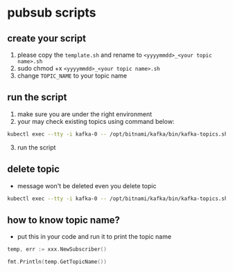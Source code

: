 # pubsub scripts

## create your script

1. please copy the `template.sh` and rename to `<yyyymmdd>_<your topic name>.sh`
2. sudo chmod +x `<yyyymmdd>_<your topic name>.sh`
3. change `TOPIC_NAME` to your topic name

## run the script

1. make sure you are under the right environment
2. your may check existing topics using command below:
```bash
kubectl exec --tty -i kafka-0 -- /opt/bitnami/kafka/bin/kafka-topics.sh --list --bootstrap-server kafka:9092
```
3. run the script

## delete topic

- message won't be deleted even you delete topic

```bash
kubectl exec --tty -i kafka-0 -- /opt/bitnami/kafka/bin/kafka-topics.sh --bootstrap-server kafka:9092 --delete --topic <your topic name>
```

## how to know topic name?

- put this in your code and run it to print the topic name

```go
temp, err := xxx.NewSubscriber()

fmt.Println(temp.GetTopicName())
```